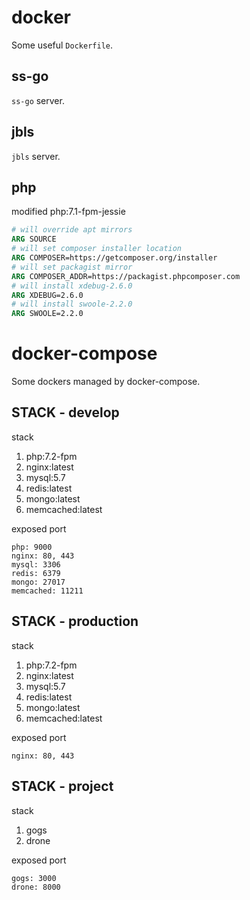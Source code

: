 # docker

Some useful `Dockerfile`.

## ss-go

`ss-go` server.

## jbls

`jbls` server.

## php

modified php:7.1-fpm-jessie

```Dockerfile
# will override apt mirrors
ARG SOURCE
# will set composer installer location
ARG COMPOSER=https://getcomposer.org/installer
# will set packagist mirror
ARG COMPOSER_ADDR=https://packagist.phpcomposer.com
# will install xdebug-2.6.0
ARG XDEBUG=2.6.0
# will install swoole-2.2.0
ARG SWOOLE=2.2.0
```

# docker-compose

Some dockers managed by docker-compose.

## STACK - develop

stack

1. php:7.2-fpm
2. nginx:latest
3. mysql:5.7
4. redis:latest
5. mongo:latest
6. memcached:latest

exposed port

```
php: 9000
nginx: 80, 443
mysql: 3306
redis: 6379
mongo: 27017
memcached: 11211
```

## STACK - production

stack

1. php:7.2-fpm
2. nginx:latest
3. mysql:5.7
4. redis:latest
5. mongo:latest
6. memcached:latest

exposed port

```
nginx: 80, 443
```

## STACK - project

stack

1. gogs
2. drone

exposed port

```
gogs: 3000
drone: 8000
```
